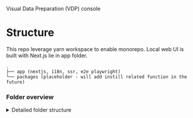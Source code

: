 Visual Data Preparation (VDP) console

# Structure

This repo leverage yarn workspace to enable monorepo. Local web UI is built with Next.js lie in app folder.

```
.
├── app (nextjs, i18n, ssr, e2e playwright)
└── packages (placeholder - will add instill related function in the future)
```

### Folder overview

<details>
<summary>Detailed folder structure</summary>
.
├── app (nextjs, i18n, ssr, e2e playwright)
│   ├── src (main folders)
│   │   ├── components (unit components folder, will be replaced with instill-ai/design-system in the future)
│   │   └── pages (web Ui pages)
│   └── public (local app UI related assets)
└── packages (placeholder - will add instill related function in the future)
</details>
